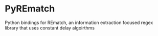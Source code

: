# PyREmatch

Python bindings for REmatch, an information extraction focused regex library that uses constant delay algoirthms
